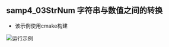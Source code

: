 ## samp4_03StrNum 字符串与数值之间的转换

- 该示例使用cmake构建


![运行示例](https://github.com/honyer/qt6_dev_guide/blob/main/Chap04_Widgets/samp4_03StrNum/samp4_04_preview.png)
